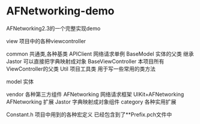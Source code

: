 AFNetworking-demo
=================

AFNetworking2.3的一个完整实现demo

view    项目中的各种viewcontroller

common  共通类,各种基类
  APIClient             网络请求单例
  BaseModel             实体的父类 继承Jastor 可以直接把字典映射成对象
  BaseViewController    本项目所有ViewController的父类
  Util                  项目工具类 用于写一些常用的类方法
  
model   实体
  
vendor 各种第三方组件
  AFNetworking          网络请求框架
  UIKit+AFNetworking    AFNetworking 扩展
  Jastor                字典映射成对象组件
  category              各种实用扩展
  
Constant.h 项目中用到的各种宏定义 已经包含到了**Prefix.pch文件中
